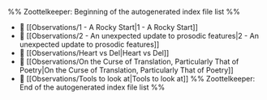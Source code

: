 %% Zoottelkeeper: Beginning of the autogenerated index file list  %%
- 📄 [[Observations/1 - A Rocky Start|1 - A Rocky Start]]
- 📄 [[Observations/2 - An unexpected update to prosodic features|2 - An unexpected update to prosodic features]]
- 📄 [[Observations/Heart vs Del|Heart vs Del]]
- 📄 [[Observations/On the Curse of Translation, Particularly That of Poetry|On the Curse of Translation, Particularly That of Poetry]]
- 📄 [[Observations/Tools to look at|Tools to look at]]
%% Zoottelkeeper: End of the autogenerated index file list  %%
